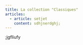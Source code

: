 ```yaml
---
title: La collection "Classiques"
articles:
  - article: setjet
    content: sdhjnerdghj;
---
```

;jgfliufy
